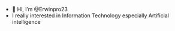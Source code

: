 - 👋 Hi, I’m @Erwinpro23
- I really interested in Information Technology especially Artificial intelligence
